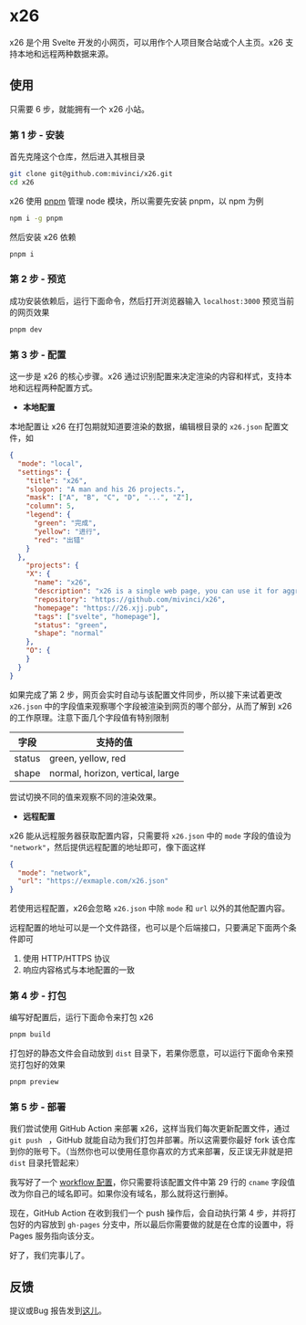 # x26

x26 是个用 Svelte 开发的小网页，可以用作个人项目聚合站或个人主页。x26 支持本地和远程两种数据来源。

## 使用

只需要 6 步，就能拥有一个 x26 小站。

### 第 1 步 - 安装

首先克隆这个仓库，然后进入其根目录

```bash
git clone git@github.com:mivinci/x26.git
cd x26
```

x26 使用  [pnpm](https://pnpm.io) 管理 node 模块，所以需要先安装 pnpm，以 npm 为例

```bash
npm i -g pnpm
```

然后安装 x26 依赖

```bash
pnpm i
```

### 第 2 步 - 预览

成功安装依赖后，运行下面命令，然后打开浏览器输入 `localhost:3000` 预览当前的网页效果

```bash
pnpm dev
```

### 第 3 步 - 配置

这一步是 x26 的核心步骤。x26 通过识别配置来决定渲染的内容和样式，支持本地和远程两种配置方式。

- **本地配置**

本地配置让 x26 在打包期就知道要渲染的数据，编辑根目录的 `x26.json` 配置文件，如

```json
{
  "mode": "local",
  "settings": {
    "title": "x26",
    "slogon": "A man and his 26 projects.",
    "mask": ["A", "B", "C", "D", "...", "Z"],
    "column": 5,
    "legend": {
      "green": "完成",
      "yellow": "进行",
      "red": "出错"
    }
  },
	"projects": {
    "X": {
      "name": "x26",
      "description": "x26 is a single web page, you can use it for aggregating projects or as your personal homepage.",
      "repository": "https://github.com/mivinci/x26",
      "homepage": "https://26.xjj.pub",
      "tags": ["svelte", "homepage"],
      "status": "green",
      "shape": "normal"
    },
    "O": {
    }
  }
}
```

如果完成了第 2 步，网页会实时自动与该配置文件同步，所以接下来试着更改 `x26.json` 中的字段值来观察哪个字段被渲染到网页的哪个部分，从而了解到 x26 的工作原理。注意下面几个字段值有特别限制

| 字段   | 支持的值                 |
| ------ | -------------------------------- |
| status | green, yellow, red               |
| shape  | normal, horizon, vertical, large |

尝试切换不同的值来观察不同的渲染效果。

- **远程配置**

x26 能从远程服务器获取配置内容，只需要将 `x26.json` 中的 `mode` 字段的值设为 `"network"`，然后提供远程配置的地址即可，像下面这样

```json
{
  "mode": "network",
  "url": "https://exmaple.com/x26.json"
}
```

若使用远程配置，x26会忽略 `x26.json` 中除 `mode` 和 `url` 以外的其他配置内容。

远程配置的地址可以是一个文件路径，也可以是个后端接口，只要满足下面两个条件即可

1. 使用 HTTP/HTTPS 协议
2. 响应内容格式与本地配置的一致

### 第 4 步 - 打包

编写好配置后，运行下面命令来打包 x26

```bash
pnpm build
```

打包好的静态文件会自动放到 `dist` 目录下，若果你愿意，可以运行下面命令来预览打包好的效果

```bash
pnpm preview
```

### 第 5 步 - 部署

我们尝试使用 GitHub Action 来部署 x26，这样当我们每次更新配置文件，通过 `git push ` ，GitHub 就能自动为我们打包并部署。所以这需要你最好 fork 该仓库到你的账号下。（当然你也可以使用任意你喜欢的方式来部署，反正误无非就是把 `dist` 目录托管起来）

我写好了一个 [workflow 配置](./.github.workflows/deploy.yml)，你只需要将该配置文件中第 29 行的 `cname` 字段值改为你自己的域名即可。如果你没有域名，那么就将这行删掉。

现在，GitHub Action 在收到我们一个 push 操作后，会自动执行第 4 步，并将打包好的内容放到 `gh-pages` 分支中，所以最后你需要做的就是在仓库的设置中，将 Pages 服务指向该分支。

好了，我们完事儿了。

## 反馈

提议或Bug 报告发到[这儿](https://github.com/Mivinci/x26/issues)。
